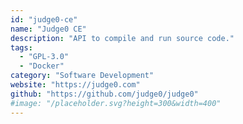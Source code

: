 ```yaml
---
id: "judge0-ce"
name: "Judge0 CE"
description: "API to compile and run source code."
tags:
  - "GPL-3.0"
  - "Docker"
category: "Software Development"
website: "https://judge0.com"
github: "https://github.com/judge0/judge0"
#image: "/placeholder.svg?height=300&width=400"
---
```


